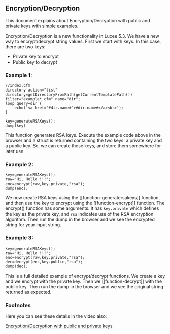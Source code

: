 <!--
{
  "title": "Encryption/Decryption with RSA public and private keys",
  "id": "encryption_decryption",
  "related": [
    "function-decrypt",
    "function-encrypt",
    "function-generatersakeys"
  ],
  "categories": [
    "crypto"
  ],
  "description": "This document explains about Encryption/Decryption with public and private keys with simple examples.",
  "menuTitle": "Public and Private keys",
  "keywords": [
    "Encryption",
    "Decryption",
    "RSA",
    "Public key",
    "Private key",
    "Lucee"
  ]
}
-->
## Encryption/Decryption ##

This document explains about Encryption/Decryption with public and private keys with simple examples.

Encryption/Decryption is a new functionality in Lucee 5.3. We have a new way to encrypt/decrypt string values. First we start with keys. In this case, there are two keys:

* Private key to encrypt
* Public key to decrypt

### Example 1: ###

```luceescript
//index.cfm
directory action="list" directory=getDirectoryFromPath(getCurrentTemplatePath()) filter="example*.cfm" name="dir";
loop query=dir {
	echo('<a href="#dir.name#">#dir.name#</a><br>');
}
```

```luceescript
key=generateRSAKeys();
dump(key)
```

This function generates RSA keys. Execute the example code above in the browser and a struct is returned containing the two keys: a private key and a public key. So, we can create these keys, and store them somewhere for later use.

### Example 2: ###

```luceescript
key=generateRSAKeys();
raw="Hi, Hello !!!";
enc=encrypt(raw,key.private,"rsa");
dump(enc);
```

We now create RSA keys using the [[function-generatersakeys]] function, and then use the key to encrypt using the [[function-encrypt]] function. The encrypt() function has some arguments. It has `key.private` which defines the key as the private key, and `rsa` indicates use of the RSA encryption algorithm. Then run the dump in the browser and we see the encrypted string for your input string.

### Example 3: ###

```luceescript
key=generateRSAKeys();
raw="Hi, Hello !!!";
enc=encrypt(raw,key.private,"rsa");
dec=decrypt(enc,key.public,"rsa");
dump(dec);
```

This is a full detailed example of encrypt/decrypt functions. We create a key and we encrypt with the private key. Then we [[function-decrypt]] with the public key. Then run the dump in the browser and we see the original string returned as expected.

### Footnotes ###

Here you can see these details in the video also:

[Encryption/Decryption with public and private keys](https://www.youtube.com/watch?v=2fgfq-3nWfk)